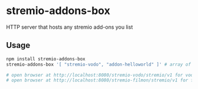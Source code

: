# stremio-addons-box
HTTP server that hosts any stremio add-ons you list


## Usage

```bash
npm install stremio-addons-box
stremio-addons-box '[ "stremio-vodo", "addon-helloworld" ]' # array of strings passed to npm install; alternatively path to json

# open browser at http://localhost:8080/stremio-vodo/stremio/v1 for vodo add-on
# open browser at http://localhost:8080/stremio-filmon/stremio/v1 for filmon
```